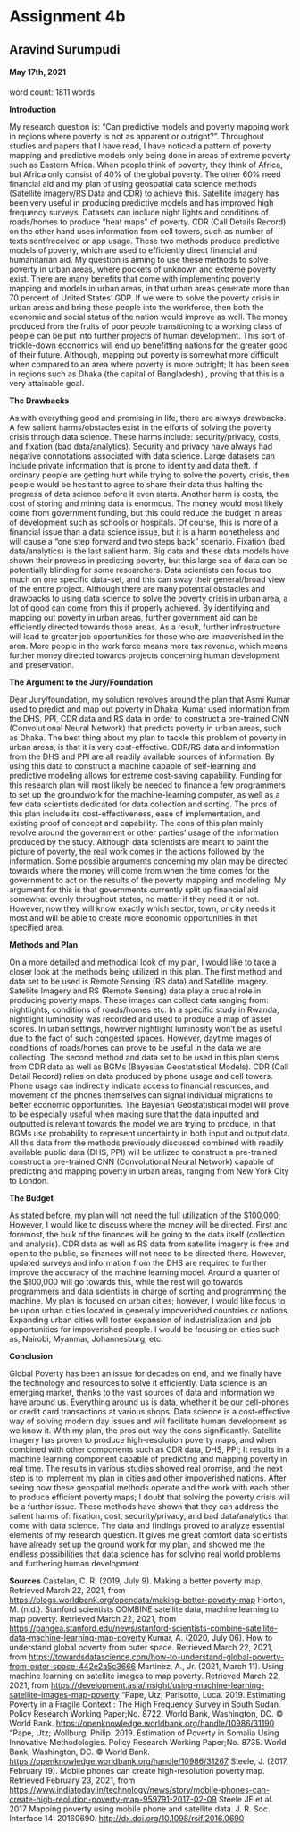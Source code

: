 #  Assignment 4b

##  Aravind Surumpudi

#### May 17th, 2021

word count: 1811 words


**Introduction**

My research question is: “Can predictive models and poverty mapping work in regions where poverty is not as apparent or outright?”. Throughout studies and papers that I have read, I have noticed a pattern of poverty mapping and predictive models only being done in areas of extreme poverty such as Eastern Africa. When people think of poverty, they think of Africa,  but Africa only consist of 40% of the global poverty. The other 60% need financial aid and my plan of using geospatial data science methods (Satellite imagery/RS Data and CDR) to achieve this. Satellite imagery has been very useful in producing predictive models and has improved high frequency surveys. Datasets can include night lights and conditions of roads/homes to produce “heat maps” of poverty. CDR (Call Details Record) on the other hand uses information from cell towers, such as number of texts sent/received or app usage. These two methods produce predictive models of poverty, which are used to efficiently direct financial and humanitarian aid. My question is aiming to use these methods to solve poverty in urban areas, where pockets of unknown and extreme poverty exist. There are many benefits that come with implementing poverty mapping and models in urban areas, in that urban areas generate more than 70 percent of United States’ GDP. If we were to solve the poverty crisis in urban areas and bring these people into the workforce, then both the economic and social status of the nation would improve as well. The money produced from the fruits of poor people transitioning to a working class of people can be put into further projects of human development. This sort of trickle-down economics will end up benefitting nations for the greater good of their future. Although, mapping out poverty is somewhat more difficult when compared to an area where poverty is more outright; It has been seen in regions such as Dhaka (the capital of Bangladesh) , proving that this is a very attainable goal. 

**The Drawbacks**

As with everything good and promising in life, there are always drawbacks. A few salient harms/obstacles exist in the efforts of solving the poverty crisis through data science. These harms include: security/privacy,  costs, and fixation (bad data/analytics). Security and privacy have always had negative connotations associated with data science. Large datasets can include private information that is prone to identity and data theft. If ordinary people are getting hurt while trying to solve the poverty crisis, then people would be hesitant to agree to share their data thus halting the progress of data science before it even starts. Another harm is costs, the cost of storing and mining data is enormous. The money would most likely come from government funding, but this could reduce the budget in areas of development such as schools or hospitals. Of course, this is more of a financial issue than a data science issue, but it is a harm nonetheless and will cause a “one step forward and two steps back” scenario. Fixation (bad data/analytics) is the last salient harm. Big data and these data models have shown their prowess in predicting poverty, but this large sea of data can be potentially blinding for some researchers. Data scientists can focus too much on one specific data-set, and this can sway their general/broad view of the entire project. Although there are many potential obstacles and drawbacks to using data science to solve the poverty crisis in urban area, a lot of good can come from this if properly achieved. By identifying and mapping out poverty in urban areas, further government aid can be efficiently directed towards those areas. As a result, further infrastructure will lead to greater job opportunities for those who are impoverished in the area. More people in the work force means more tax revenue, which means further money directed towards projects concerning human development and preservation. 

**The Argument to the Jury/Foundation**

Dear Jury/foundation, my solution revolves around the plan that Asmi Kumar used to predict and map out poverty in Dhaka. Kumar used information from the DHS, PPI, CDR data and RS data in order to construct a pre-trained CNN (Convolutional Neural Network) that predicts poverty in urban areas, such as Dhaka. The best thing about my plan to tackle this problem of poverty in urban areas, is that it is very cost-effective. CDR/RS data and information from the DHS and PPI are all readily available sources of information. By using this data to construct a machine capable of self-learning and predictive modeling allows for extreme cost-saving capability. Funding for this research plan will most likely be needed to finance a few programmers to set up the groundwork for the machine-learning computer, as well as a few data scientists dedicated for data collection and sorting. The pros of this plan include its cost-effectiveness, ease of implementation, and existing proof of concept and capability. The cons of this plan mainly revolve around the government or other parties’ usage of the information produced by the study. Although data scientists are meant to paint the picture of poverty, the real work comes in the actions followed by the information. Some possible arguments concerning my plan may be directed towards where the money will come from when the time comes for the government to act on the results of the poverty mapping and modeling. My argument for this is that governments currently split up financial aid somewhat evenly throughout states, no matter if they need it or not. However, now they will know exactly which sector, town, or city needs it most and will be able to create more economic opportunities in that specified area.

**Methods and Plan**

On a more detailed and methodical look of my plan, I would like to take a closer look at the methods being utilized in this plan. The first method and data set to be used is Remote Sensing (RS data) and Satellite imagery. Satellite Imagery and RS (Remote Sensing) data play a crucial role in producing poverty maps. These images can collect data ranging from: nightlights, conditions of roads/homes etc. In a specific study in Rwanda, nightlight luminosity was recorded and used to produce a map of asset scores. In urban settings, however nightlight luminosity won’t be as useful due to the fact of such congested spaces.  However, daytime images of conditions of roads/homes can prove to be useful in the data we are collecting. The second method and data set to be used in this plan stems from CDR data as well as BGMs (Bayesian Geostatistical Models). CDR (Call Detail Record) relies on data produced by phone usage and cell towers. Phone usage can indirectly indicate access to financial resources, and movement of the phones themselves can signal individual migrations to better economic opportunities. The Bayesian Geostatistical model will prove to be especially useful when making sure that the data inputted and outputted is relevant towards the model we are trying to produce, in that BGMs use probability to represent uncertainty in both input and output data. All this data from the methods previously discussed combined with readily available public data (DHS, PPI) will be utilized to construct a pre-trained  construct a pre-trained CNN (Convolutional Neural Network) capable of predicting and mapping poverty in urban areas, ranging from New York City to London.

**The Budget**

As stated before, my plan will not need the full utilization of the $100,000; However, I would like to discuss where the money will be directed. First and foremost, the bulk of the finances will be going to the data itself (collection and analysis). CDR data as well as RS data from satellite imagery is free and open to the public, so finances will not need to be directed there. However, updated surveys and information from the DHS are required to further improve the accuracy of the machine learning model. Around a quarter of the $100,000 will go towards this, while the rest will go towards programmers and data scientists in charge of sorting and programming the machine. My plan is focused on urban cities; however, I would like focus to be upon urban cities located in generally impoverished countries or nations. Expanding urban cities will foster expansion of industrialization and job opportunities for impoverished people. I would be focusing on cities such as, Nairobi, Myanmar, Johannesburg, etc.

**Conclusion**

Global Poverty has been an issue for decades on end, and we finally have the technology and resources to solve it efficiently. Data science is an emerging market, thanks to the vast sources of data and information we have around us. Everything around us is data, whether it be our cell-phones or credit card transactions at various shops. Data science is a cost-effective way of solving modern day issues and will facilitate human development as we know it. With my plan, the pros out way the cons significantly. Satellite imagery has proven to produce high-resolution poverty maps, and when combined with other components such as CDR data, DHS, PPI; It results in a machine learning component capable of predicting and mapping poverty in real time. The results in various studies showed real promise, and the next step is to implement my plan in cities and other impoverished nations. After seeing how these geospatial methods operate and the work with each other to produce efficient poverty maps; I doubt that solving the poverty crisis will be a further issue. These methods have shown that they can address the salient harms of: fixation, cost, security/privacy, and bad data/analytics that come with data science. The data and findings proved to analyze essential elements of my research question. It gives me great comfort data scientists have already set up the ground work for my plan, and showed me the endless possibilities that data science has for solving real world problems and furthering human development.

**Sources**
Castelan, C. R. (2019, July 9). Making a better poverty map. Retrieved March 22, 2021, from https://blogs.worldbank.org/opendata/making-better-poverty-map
Horton, M. (n.d.). Stanford scientists COMBINE satellite data, machine learning to map poverty. Retrieved March 22, 2021, from https://pangea.stanford.edu/news/stanford-scientists-combine-satellite-data-machine-learning-map-poverty
Kumar, A. (2020, July 06). How to understand global poverty from outer space. Retrieved March 22, 2021, from https://towardsdatascience.com/how-to-understand-global-poverty-from-outer-space-442e2a5c3666
Martinez, A., Jr. (2021, March 11). Using machine learning on satellite images to map poverty. Retrieved March 22, 2021, from https://development.asia/insight/using-machine-learning-satellite-images-map-poverty
“Pape, Utz; Parisotto, Luca. 2019. Estimating Poverty in a Fragile Context : The High Frequency Survey in South Sudan. Policy Research Working Paper;No. 8722. World Bank, Washington, DC. © World Bank. https://openknowledge.worldbank.org/handle/10986/31190
“Pape, Utz; Wollburg, Philip. 2019. Estimation of Poverty in Somalia Using Innovative Methodologies. Policy Research Working Paper;No. 8735. World Bank, Washington, DC. © World Bank. https://openknowledge.worldbank.org/handle/10986/31267
Steele, J. (2017, February 19). Mobile phones can create high-resolution poverty map. Retrieved February 23, 2021, from https://www.indiatoday.in/technology/news/story/mobile-phones-can-create-high-reolution-poverty-map-959791-2017-02-09
Steele JE et al. 2017 Mapping poverty using mobile phone and satellite data. J. R. Soc. Interface 14: 20160690. http://dx.doi.org/10.1098/rsif.2016.0690

